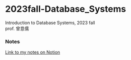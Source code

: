 # 2023fall-Database_Systems
Introduction to Database Systems, 2023 fall\
prof. 曾意儒
### Notes
[Link to my notes on Notion](https://sustaining-diagnostic-3a8.notion.site/f475ab6371134cda99f0df5249dc29a1?v=235c14200aa6475fa6b95dd79ca26661&pvs=4)
